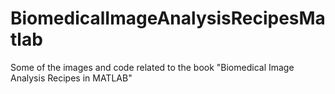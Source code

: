 # BiomedicalImageAnalysisRecipesMatlab
Some of the images and code related to the book "Biomedical Image Analysis Recipes in MATLAB"
